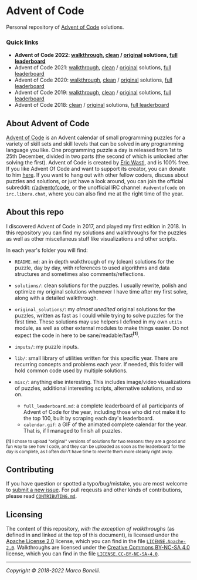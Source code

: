 Advent of Code
==============

Personal repository of [Advent of Code](#about-advent-of-code) solutions.

### Quick links

- **Advent of Code 2022: [walkthrough][2022-wal], [clean][2022-sol] / [original][2022-ori] solutions, [full leaderboard][2022-lea]**
- Advent of Code 2021: [walkthrough][2021-wal], [clean][2021-sol] / [original][2021-ori] solutions, [full leaderboard][2021-lea]
- Advent of Code 2020: [walkthrough][2020-wal], [clean][2020-sol] / [original][2020-ori] solutions, [full leaderboard][2020-lea]
- Advent of Code 2019: [walkthrough][2019-wal], [clean][2019-sol] / [original][2019-ori] solutions, [full leaderboard][2019-lea]
- Advent of Code 2018: [clean][2018-sol] / [original][2018-ori] solutions, [full leaderboard][2018-lea]


About Advent of Code
--------------------

[Advent of Code][aoc-about] is an Advent calendar of small programming puzzles
for a variety of skill sets and skill levels that can be solved in any
programming language you like. One programming puzzle a day is released from 1st
to 25th December, divided in two parts (the second of which is unlocked after
solving the first). Advent of Code is created by [Eric Wastl][aoc-eric], and is
100% free. If you like Advent Of Code and want to support its creator, you can
donate to him [here][aoc-support]. If you want to hang out with other fellow
coders, discuss about puzzles and solutions, or just have a look around, you can
join the official subreddit: [r/adventofcode][aoc-reddit], or the unofficial IRC
channel: `#adventofcode` on `irc.libera.chat`, where you can also find me at the
right time of the year.


About this repo
---------------

I discovered Advent of Code in 2017, and played my first edition in 2018. In
this repository you can find my solutions and walkthroughs for the puzzles as
well as other miscellaneus stuff like visualizations and other scripts.

In each year's folder you will find:

- `README.md`: an in depth walkthrough of my (clean) solutions for the puzzle,
  day by day, with references to used algorithms and data structures and
  sometimes also comments/reflections.
- `solutions/`: clean solutions for the puzzles. I usually rewrite, polish and
   optimize my original solutions whenever I have time after my first solve,
   along with a detailed walkthrough.
- `original_solutions/`: my *almost unedited* original solutions for the
  puzzles, written as fast as I could while trying to solve puzzles for the
  first time. These solutions may use helpers I defined in my own `utils`
  module, as well as other external modules to make things easier. Do not expect
  the code in here to be sane/readable/fast<sup>**[1]**</sup>.
- `inputs/`: my puzzle inputs.
- `lib/`: small library of utilities written for this specific year. There are
  recurring concepts and problems each year. If needed, this folder will hold
  common code used by multiple solutions.
- `misc/`: anything else interesting. This includes image/video visualizations
  of puzzles, additional interesting scripts, alternative solutions, and so on.

   - `full_leaderboard.md`: a complete leaderboard of all participants of
     Advent of Code for the year, including those who did not make it to the top
     100, built by scraping each day's leaderboard.
   - `calendar.gif`: a GIF of the animated complete calendar for the year.
     That is, if I managed to finish all puzzles.

<sup>**[1]** I chose to upload "original" versions of solutions for two reasons:
they are a good and fun way to see how I code, and they can be uploaded as soon
as the leaderboard for the day is complete, as I often don't have time to
rewrite them more cleanly right away.</sup>


Contributing
------------

If you have question or spotted a typo/bug/mistake, you are most welcome to
[submit a new issue][new-issue]. For pull reqeusts and other kinds of
contributions, please read [`CONTRIBUTING.md`][contributing].


Licensing
---------

The content of this repository, *with the exception of walkthroughs* (as defined
in and linked at the top of this document), is licensed under the
[Apache License 2.0](https://www.apache.org/licenses/LICENSE-2.0) license, which
you can find in the file [`LICENSE.Apache-2.0`](/LICENSE.Apache-2.0).
Walkthroughs are licensed under the
[Creative Commons BY-NC-SA 4.0](https://creativecommons.org/licenses/by-nc-sa/4.0/)
license, which you can find in the file
[`LICENSE.CC-BY-NC-SA-4.0`](/LICENSE.CC-BY-NC-SA-4.0).

---

*Copyright &copy; 2018-2022 Marco Bonelli.*


[2022-wal]: 2022/README.md
[2022-sol]: 2022/solutions
[2022-ori]: 2022/original_solutions
[2022-lea]: 2022/misc/full_leaderboard.md

[2021-wal]: 2021/README.md
[2021-sol]: 2021/solutions
[2021-ori]: 2021/original_solutions
[2021-lea]: 2021/misc/full_leaderboard.md

[2020-wal]: 2020/README.md
[2020-sol]: 2020/solutions
[2020-ori]: 2020/original_solutions
[2020-lea]: 2020/misc/full_leaderboard.md

[2019-wal]: 2019/README.md
[2019-sol]: 2019/solutions
[2019-ori]: 2019/original_solutions
[2019-lea]: 2019/misc/full_leaderboard.md

[2018-wal]: 2018/README.md
[2018-sol]: 2018/solutions
[2018-ori]: 2018/original_solutions
[2018-lea]: 2018/misc/full_leaderboard.md

[contributing]: /CONTRIBUTING.md
[new-issue]:    https://github.com/mebeim/aoc/issues/new

[aoc-about]:   https://adventofcode.com/2019/about
[aoc-eric]:    https://twitter.com/ericwastl
[aoc-support]: https://adventofcode.com/2019/support
[aoc-reddit]:  https://www.reddit.com/r/adventofcode/

[paypal-donate-btn]: https://www.paypal.com/donate/?hosted_button_id=FFGV44B3SLHBL&locale.x=en_IT
